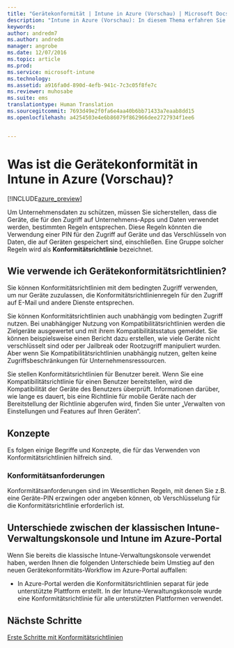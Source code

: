 ```yaml
---
title: "Gerätekonformität | Intune in Azure (Vorschau) | Microsoft Docs"
description: "Intune in Azure (Vorschau): In diesem Thema erfahren Sie etwas über die Gerätekonformität in Microsoft Intune."
keywords: 
author: andredm7
ms.author: andredm
manager: angrobe
ms.date: 12/07/2016
ms.topic: article
ms.prod: 
ms.service: microsoft-intune
ms.technology: 
ms.assetid: a916fa0d-890d-4efb-941c-7c3c05f8fe7c
ms.reviewer: muhosabe
ms.suite: ems
translationtype: Human Translation
ms.sourcegitcommit: 7693d49e2f0fa6e4aa40b6bb71433a7eaab8dd15
ms.openlocfilehash: a4254503e4e6b86079f862966dee2727934f1ee6


---
```


# <a name="what-is-device-compliance-in-intune-azure-preview"></a>Was ist die Gerätekonformität in Intune in Azure (Vorschau)?


[!INCLUDE[azure_preview](../includes/azure_preview.md)]

Um Unternehmensdaten zu schützen, müssen Sie sicherstellen, dass die Geräte, die für den Zugriff auf Unternehmens-Apps und Daten verwendet werden, bestimmten Regeln entsprechen. Diese Regeln könnten die Verwendung einer PIN für den Zugriff auf Geräte und das Verschlüsseln von Daten, die auf Geräten gespeichert sind, einschließen. Eine Gruppe solcher Regeln wird als **Konformitätsrichtlinie** bezeichnet.

##  <a name="how-should-i-use-a-device-compliance-policy"></a>Wie verwende ich Gerätekonformitätsrichtlinien?
Sie können Konformitätsrichtlinien mit dem bedingten Zugriff verwenden, um nur Geräte zuzulassen, die Konformitätsrichtlinienregeln für den Zugriff auf E-Mail und andere Dienste entsprechen.

Sie können Konformitätsrichtlinien auch unabhängig vom bedingten Zugriff nutzen.
Bei unabhängiger Nutzung von Kompatibilitätsrichtlinien werden die Zielgeräte ausgewertet und mit ihrem Kompatibilitätsstatus gemeldet. Sie können beispielsweise einen Bericht dazu erstellen, wie viele Geräte nicht verschlüsselt sind oder per Jailbreak oder Rootzugriff manipuliert wurden. Aber wenn Sie Kompatibilitätsrichtlinien unabhängig nutzen, gelten keine Zugriffsbeschränkungen für Unternehmensressourcen.

Sie stellen Konformitätsrichtlinien für Benutzer bereit. Wenn Sie eine Kompatibilitätsrichtlinie für einen Benutzer bereitstellen, wird die Kompatibilität der Geräte des Benutzers überprüft. Informationen darüber, wie lange es dauert, bis eine Richtlinie für mobile Geräte nach der Bereitstellung der Richtlinie abgerufen wird, finden Sie unter „Verwalten von Einstellungen und Features auf Ihren Geräten“.

##  <a name="concepts"></a>Konzepte
Es folgen einige Begriffe und Konzepte, die für das Verwenden von Konformitätsrichtlinien hilfreich sind.

### <a name="compliance-requirements"></a>Konformitätsanforderungen
Konformitätsanforderungen sind im Wesentlichen Regeln, mit denen Sie z.B. eine Geräte-PIN erzwingen oder angeben können, ob Verschlüsselung für die Konformitätsrichtlinie erforderlich ist.

<!---### Actions for noncompliance

You can specify what needs to happen when a device is determined as noncompliant. This can be a sequence of actions during a specific time.
When you specify these actions, Intune will automatically initiate them in the sequence you specify. See the following example of a sequence of
actions for a device that continues to be in the noncompliant status for
a week:

-   When the device is first determined to be non-compliant, an email with noncompliant notification is sent to the user.

-   3 days after initial noncompliance state, a follow up reminder is sent to the user.

-   5 days after initial noncompliance state, a final reminder with a notification that access to company resources will be blocked on the device in 2 days if the compliance issues are not remediated is sent to the user.

-   7 days after initial noncompliance state, access to company resources is blocked. This requires that you have conditional access policy that specifies that access from noncompliant devices should    be blocked for services such as Exchange and SharePoint.

### Grace Period

This is the time between when a device is first determined as
noncompliant to when access to company resources on that device is blocked. This time allows for time that the user has to resolve
compliance issues on the device. You can also use this time to create your action sequences to send notifications to the user before their access is blocked.

Remember that you need to implement conditional access policies in addition to compliance policies in order for access to company resources to be blocked.--->

##  <a name="differences-between-the-classic-intune-admin-console-and-intune-in-the-azure-portal"></a>Unterschiede zwischen der klassischen Intune-Verwaltungskonsole und Intune im Azure-Portal


Wenn Sie bereits die klassische Intune-Verwaltungskonsole verwendet haben, werden Ihnen die folgenden Unterschiede beim Umstieg auf den neuen Gerätekonformitäts-Workflow im Azure-Portal auffallen:


-   In Azure-Portal werden die Konformitätsrichtlinien separat für jede unterstützte Plattform erstellt. In der Intune-Verwaltungskonsole wurde eine Konformitätsrichtlinie für alle unterstützten Plattformen verwendet.


<!--- -   In the Azure portal, you have the ability to specify actions and notifications that are intiated when a device is determined to be noncompliant. This ability does not exist in the Intune admin console.

-   In the Azure portal, you can set a grace period to allow time for the end-user to get their device back to compliance status before they completely lose the ability to get company data on their device. This is not available in the Intune admin console.--->

##  <a name="next-steps"></a>Nächste Schritte

[Erste Schritte mit Konformitätsrichtlinien](get-started-with-device-compliance.md)


<!---### See also

Conditional access--->



<!--HONumber=Feb17_HO1-->


